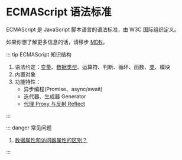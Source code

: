 # ECMAScript 语法标准

ECMAScript 是 JavaScript 脚本语言的语法标准，由 W3C 国际组织定义。

如果你想了解更多信息的话，请移步 [MDN](https://developer.mozilla.org/zh-CN/docs/Learn/JavaScript)。

::: tip ECMAScript 知识结构

1. 语法约定：[变量](./grammar/variable.md)、[数据类型](./grammar/data-type.md)、运算符、判断、循环、函数、[类](./grammar/class.md)、模块
2. 内置对象
   <!-- - [Array](./grammar/array.md)、[String](./grammar/string.md)、[Math](./grammar/math.md)、[Date](./grammar/date.md)、[RegExp](./grammar/regexp.md)、[JSON](./grammar/json.md) -->
3. 功能特性：
   - 异步编程(Promise、async/await)
   - 迭代器、生成器 Generator
   - [代理 Proxy 与反射 Reflect](./grammar/proxy-and-reflect.md)

:::

::: danger 常见问题

1. [数据属性和访问器属性的区别？](./issue/object-property.md)

:::
